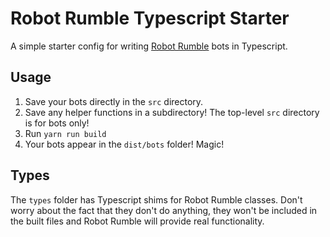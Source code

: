 # Robot Rumble Typescript Starter

A simple starter config for writing [Robot Rumble](https://robotrumble.org/) bots in Typescript.

## Usage

1. Save your bots directly in the `src` directory.
2. Save any helper functions in a subdirectory! The top-level `src` directory is for bots only!
3. Run `yarn run build`
4. Your bots appear in the `dist/bots` folder! Magic!

## Types

The `types` folder has Typescript shims for Robot Rumble classes. Don't worry about the fact that they don't do
anything, they won't be included in the built files and Robot Rumble will provide real functionality.
